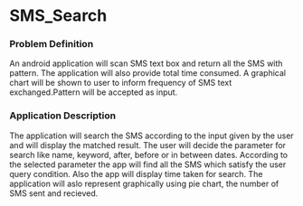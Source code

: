 # SMS_Search

### Problem Definition
An android application will scan SMS text box and return all the SMS with pattern. The application will also provide total time consumed. A graphical chart will be shown to user to inform frequency of SMS text exchanged.Pattern will be accepted as input.

### Application Description
The application will search the SMS according to the input given by the user and will display the matched result. The user will decide the parameter for search like name, keyword, after, before or in between dates. According to the selected parameter the app will find all the SMS which satisfy the user query condition. Also the app will display time taken for search. The application will aslo represent graphically using pie chart, the number of SMS sent and recieved.
